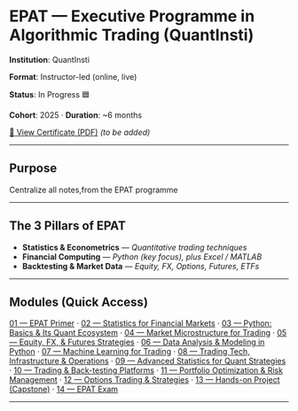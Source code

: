 # EPAT — Executive Programme in Algorithmic Trading (QuantInsti)

**Institution**: QuantInsti  

**Format**: Instructor-led (online, live)  

**Status**: In Progress 🟦  

**Cohort**: 2025 · **Duration**: ~6 months  

[📄 View Certificate (PDF)](./certificates/epat_certificate.pdf) *(to be added)*  

---

## Purpose
Centralize all notes,from the EPAT programme

---

## The 3 Pillars of EPAT
- **Statistics & Econometrics** — *Quantitative trading techniques*  
- **Financial Computing** — *Python (key focus), plus Excel / MATLAB*  
- **Backtesting & Market Data** — *Equity, FX, Options, Futures, ETFs*

---

## Modules (Quick Access)
[01 — EPAT Primer](./modules/m01_epat_primer/) ·
[02 — Statistics for Financial Markets](./modules/m02_statistics_for_financial_markets/) ·
[03 — Python: Basics & Its Quant Ecosystem](./modules/m03_python_basics_quant_ecosystem/) ·
[04 — Market Microstructure for Trading](./modules/m04_market_microstructure/) ·
[05 — Equity, FX, & Futures Strategies](./modules/m05_equity_fx_futures_strategies/) ·
[06 — Data Analysis & Modeling in Python](./modules/m06_data_analysis_modeling_python/) ·
[07 — Machine Learning for Trading](./modules/m07_machine_learning_for_trading/) ·
[08 — Trading Tech, Infrastructure & Operations](./modules/m08_trading_tech_infra_ops/) ·
[09 — Advanced Statistics for Quant Strategies](./modules/m09_advanced_statistics_for_quant/) ·
[10 — Trading & Back-testing Platforms](./modules/m10_trading_backtesting_platforms/) ·
[11 — Portfolio Optimization & Risk Management](./modules/m11_portfolio_optimization_risk/) ·
[12 — Options Trading & Strategies](./modules/m12_options_trading_strategies/) ·
[13 — Hands-on Project (Capstone)](./modules/m13_capstone_project/) ·
[14 — EPAT Exam](./modules/m14_epat_exam/)

---

